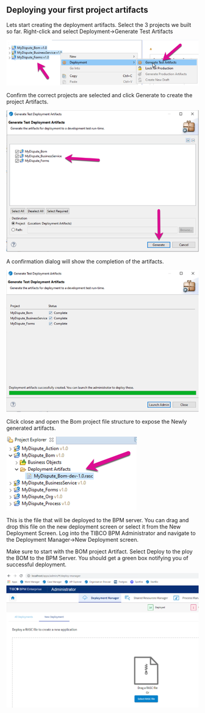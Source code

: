 ## Deploying your first project artifacts

Lets start creating the deployment artifacts. Select the 3 projects we built so far.
Right-click and select Deployment->Generate Test Artifacts

![forms_project](images/Deployment/1.png)

Confirm the correct projects are selected and click Generate to create the project Artifacts.

![forms_project](images/Deployment/2.png)

A confirmation dialog will show the completion of the artifacts.

![forms_project](images/Deployment/3.png)

Click close and open the Bom project file structure to expose the Newly generated artifacts.

![forms_project](images/Deployment/4.png)

This is the file that will be deployed to the BPM server. You can drag and drop this file on the new deployment screen or select it from the New Deployment Screen.
Log into the TIBCO BPM Administrator and navigate to the Deployment Manager->New Deployment screen.

Make sure to start with the BOM project Artifact. Select Deploy to the ploy the BOM to the BPM Server. You should get a green box notifying you of successful deployment.

![forms_project](images/Deployment/5.png)



